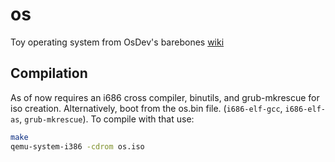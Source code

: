 # os
Toy operating system from OsDev's barebones [wiki](wiki.osdev.org)

## Compilation

As of now requires an i686 cross compiler, binutils, and grub-mkrescue for iso creation. Alternatively, boot from the os.bin file. (`i686-elf-gcc`, `i686-elf-as`, `grub-mkrescue`).  To compile with that use:

```sh
make
qemu-system-i386 -cdrom os.iso
```
